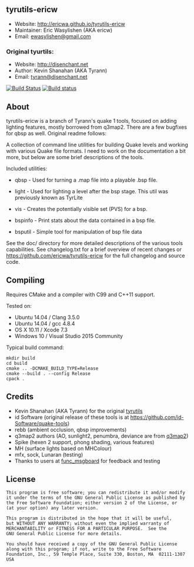 ## tyrutils-ericw
 - Website:         http://ericwa.github.io/tyrutils-ericw
 - Maintainer:      Eric Wasylishen (AKA ericw)
 - Email:           ewasylishen@gmail.com

### Original tyurtils:

 - Website: http://disenchant.net
 - Author:  Kevin Shanahan (AKA Tyrann)
 - Email:   tyrann@disenchant.net

[![Build Status](https://travis-ci.org/ericwa/tyrutils-ericw.svg?branch=master)](https://travis-ci.org/ericwa/tyrutils-ericw)
[![Build status](https://ci.appveyor.com/api/projects/status/7lpdcy7l3e840u70?svg=true)](https://ci.appveyor.com/project/EricWasylishen/tyrutils-ericw)

## About

tyrutils-ericw is a branch of Tyrann's quake 1 tools, focused on
adding lighting features, mostly borrowed from q3map2. There are a few
bugfixes for qbsp as well. Original readme follows:

A collection of command line utilities for building Quake levels and working
with various Quake file formats. I need to work on the documentation a bit
more, but below are some brief descriptions of the tools.

Included utilities:

 - qbsp    - Used for turning a .map file into a playable .bsp file.

 - light   - Used for lighting a level after the bsp stage. This util was previously known as TyrLite

 - vis     - Creates the potentially visible set (PVS) for a bsp.

 - bspinfo - Print stats about the data contained in a bsp file.

 - bsputil - Simple tool for manipulation of bsp file data

See the doc/ directory for more detailed descriptions of the various
tools capabilities.  See changelog.txt for a brief overview of recent
changes or https://github.com/ericwa/tyrutils-ericw for the full changelog and
source code.

## Compiling

Requires CMake and a compiler with C99 and C++11 support.  

Tested on:
 - Ubuntu 14.04 / Clang 3.5.0
 - Ubuntu 14.04 / gcc 4.8.4
 - OS X 10.11 / Xcode 7.3
 - Windows 10 / Visual Studio 2015 Community

Typical build command:
```
mkdir build
cd build
cmake .. -DCMAKE_BUILD_TYPE=Release
cmake --build . --config Release
cpack .
```

## Credits

- Kevin Shanahan (AKA Tyrann) for the original [tyrutils](http://disenchant.net/utils)
- id Software (original release of these tools is at https://github.com/id-Software/quake-tools) 
- rebb (ambient occlusion, qbsp improvements)
- q3map2 authors (AO, sunlight2, penumbra, deviance are from [q3map2](https://github.com/TTimo/GtkRadiant/tree/master/tools/quake3/q3map2))
- Spike (hexen 2 support, phong shading, various features)
- MH (surface lights based on MHColour)
- mfx, sock, Lunaran (testing)
- Thanks to users at [func_msgboard](http://www.celephais.net/board/forum.php) for feedback and testing

## License

    This program is free software; you can redistribute it and/or modify
    it under the terms of the GNU General Public License as published by
    the Free Software Foundation; either version 2 of the License, or
    (at your option) any later version.

    This program is distributed in the hope that it will be useful,
    but WITHOUT ANY WARRANTY; without even the implied warranty of
    MERCHANTABILITY or FITNESS FOR A PARTICULAR PURPOSE.  See the
    GNU General Public License for more details.

    You should have received a copy of the GNU General Public License
    along with this program; if not, write to the Free Software
    Foundation, Inc., 59 Temple Place, Suite 330, Boston, MA  02111-1307  USA
